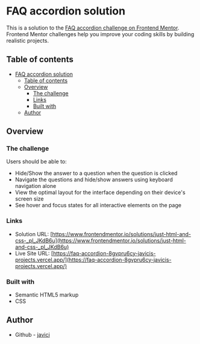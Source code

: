 # FAQ accordion solution

This is a solution to the [FAQ accordion challenge on Frontend Mentor](https://www.frontendmentor.io/challenges/faq-accordion-wyfFdeBwBz). Frontend Mentor challenges help you improve your coding skills by building realistic projects.

## Table of contents

- [FAQ accordion solution](#faq-accordion-solution)
  - [Table of contents](#table-of-contents)
  - [Overview](#overview)
    - [The challenge](#the-challenge)
    - [Links](#links)
    - [Built with](#built-with)
  - [Author](#author)

## Overview

### The challenge

Users should be able to:

- Hide/Show the answer to a question when the question is clicked
- Navigate the questions and hide/show answers using keyboard navigation alone
- View the optimal layout for the interface depending on their device's screen size
- See hover and focus states for all interactive elements on the page

### Links

- Solution URL: [https://www.frontendmentor.io/solutions/just-html-and-css-_pl_JKdB6u](https://www.frontendmentor.io/solutions/just-html-and-css-_pl_JKdB6u)
- Live Site URL: [https://faq-accordion-8gvpru6cy-javicis-projects.vercel.app/](https://faq-accordion-8gvpru6cy-javicis-projects.vercel.app/)

### Built with

- Semantic HTML5 markup
- CSS

## Author

- Github - [javici](https://github.com/javici)

